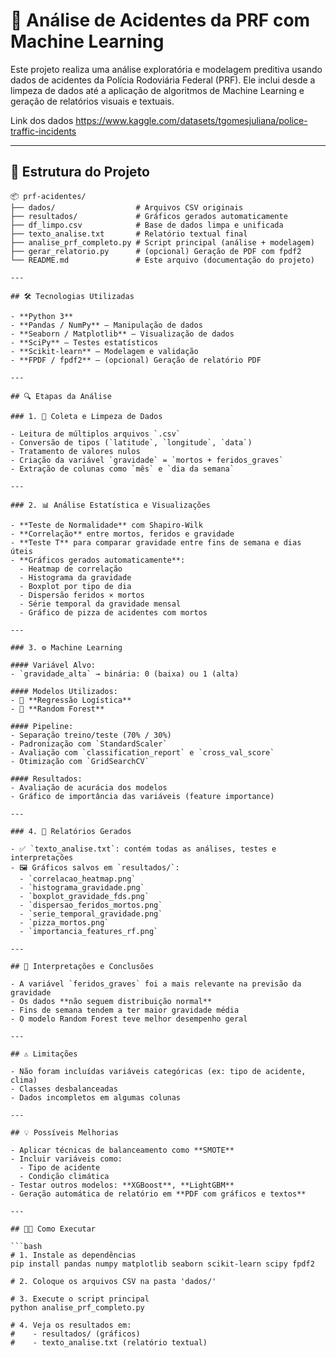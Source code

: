 # 🚨 Análise de Acidentes da PRF com Machine Learning

Este projeto realiza uma análise exploratória e modelagem preditiva usando dados de acidentes da Polícia Rodoviária Federal (PRF). Ele inclui desde a limpeza de dados até a aplicação de algoritmos de Machine Learning e geração de relatórios visuais e textuais.

Link dos dados 
https://www.kaggle.com/datasets/tgomesjuliana/police-traffic-incidents

---

## 📁 Estrutura do Projeto

```text
📦 prf-acidentes/
├── dados/                  # Arquivos CSV originais
├── resultados/             # Gráficos gerados automaticamente
├── df_limpo.csv            # Base de dados limpa e unificada
├── texto_analise.txt       # Relatório textual final
├── analise_prf_completo.py # Script principal (análise + modelagem)
├── gerar_relatorio.py      # (opcional) Geração de PDF com fpdf2
└── README.md               # Este arquivo (documentação do projeto)

---

## 🛠️ Tecnologias Utilizadas

- **Python 3**
- **Pandas / NumPy** – Manipulação de dados
- **Seaborn / Matplotlib** – Visualização de dados
- **SciPy** – Testes estatísticos
- **Scikit-learn** – Modelagem e validação
- **FPDF / fpdf2** – (opcional) Geração de relatório PDF

---

## 🔍 Etapas da Análise

### 1. 📂 Coleta e Limpeza de Dados

- Leitura de múltiplos arquivos `.csv`
- Conversão de tipos (`latitude`, `longitude`, `data`)
- Tratamento de valores nulos
- Criação da variável `gravidade` = `mortos + feridos_graves`
- Extração de colunas como `mês` e `dia da semana`

---

### 2. 📊 Análise Estatística e Visualizações

- **Teste de Normalidade** com Shapiro-Wilk
- **Correlação** entre mortos, feridos e gravidade
- **Teste T** para comparar gravidade entre fins de semana e dias úteis
- **Gráficos gerados automaticamente**:
  - Heatmap de correlação
  - Histograma da gravidade
  - Boxplot por tipo de dia
  - Dispersão feridos × mortos
  - Série temporal da gravidade mensal
  - Gráfico de pizza de acidentes com mortos

---

### 3. ⚙️ Machine Learning

#### Variável Alvo:
- `gravidade_alta` → binária: 0 (baixa) ou 1 (alta)

#### Modelos Utilizados:
- 🔵 **Regressão Logística**
- 🌲 **Random Forest**

#### Pipeline:
- Separação treino/teste (70% / 30%)
- Padronização com `StandardScaler`
- Avaliação com `classification_report` e `cross_val_score`
- Otimização com `GridSearchCV`

#### Resultados:
- Avaliação de acurácia dos modelos
- Gráfico de importância das variáveis (feature importance)

---

### 4. 📝 Relatórios Gerados

- ✅ `texto_analise.txt`: contém todas as análises, testes e interpretações
- 🖼️ Gráficos salvos em `resultados/`:
  - `correlacao_heatmap.png`
  - `histograma_gravidade.png`
  - `boxplot_gravidade_fds.png`
  - `dispersao_feridos_mortos.png`
  - `serie_temporal_gravidade.png`
  - `pizza_mortos.png`
  - `importancia_features_rf.png`

---

## 📌 Interpretações e Conclusões

- A variável `feridos_graves` foi a mais relevante na previsão da gravidade
- Os dados **não seguem distribuição normal**
- Fins de semana tendem a ter maior gravidade média
- O modelo Random Forest teve melhor desempenho geral

---

## ⚠️ Limitações

- Não foram incluídas variáveis categóricas (ex: tipo de acidente, clima)
- Classes desbalanceadas
- Dados incompletos em algumas colunas

---

## 💡 Possíveis Melhorias

- Aplicar técnicas de balanceamento como **SMOTE**
- Incluir variáveis como:
  - Tipo de acidente
  - Condição climática
- Testar outros modelos: **XGBoost**, **LightGBM**
- Geração automática de relatório em **PDF com gráficos e textos**

---

## 👩‍💻 Como Executar

```bash
# 1. Instale as dependências
pip install pandas numpy matplotlib seaborn scikit-learn scipy fpdf2

# 2. Coloque os arquivos CSV na pasta 'dados/'

# 3. Execute o script principal
python analise_prf_completo.py

# 4. Veja os resultados em:
#    - resultados/ (gráficos)
#    - texto_analise.txt (relatório textual)



